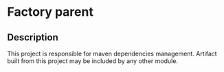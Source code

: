 # Factory parent

## Description

This project is responsible for maven dependencies management. Artifact built from this project may be included by any other module.
